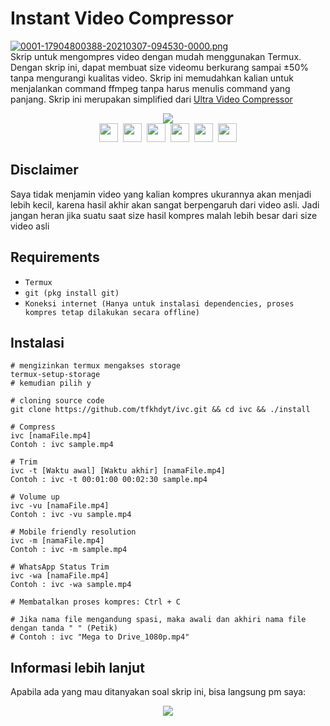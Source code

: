 # Instant Video Compressor
[![0001-17904800388-20210307-094530-0000.png](https://i.postimg.cc/rFsWKMWd/0001-17904800388-20210307-094530-0000.png)](https://postimg.cc/KRX4WX0F)
<br>
Skrip untuk mengompres video dengan mudah menggunakan Termux.
Dengan skrip ini, dapat membuat size videomu berkurang sampai ±50% tanpa mengurangi kualitas video.
Skrip ini memudahkan kalian untuk menjalankan command ffmpeg tanpa harus menulis command yang panjang.
Skrip ini merupakan simplified dari <a href="https://github.com/tfkhdyt/uvc">Ultra Video Compressor</a><br>
<p align=center>
<a href="https://tfkhdyt.web.app"><img src="https://img.shields.io/badge/Created%20by-tfkhdyt-blue?style=for-the-badge&logo=github" loading="lazy"/></a><br>
<a href="Https://facebook.com/tfkhdyt142"><img height="30" src="https://www.pinclipart.com/picdir/big/2-21918_download-transparent-background-facebook-logo-clipart-facebook-logo.png" loading="lazy"/></a>&nbsp;
<a href="https://twitter.com/tfkhdyt"><img height="30" src="https://www.pinclipart.com/picdir/big/64-649167_the-pairings-twitter-icon-rounded-square-clipart.png" loading="lazy"/></a>&nbsp;
<a href="https://instagram.com/_tfkhdyt_"><img height="30" src="https://camo.githubusercontent.com/5cf2a148d1763dca531d1d43bdf234b4e57ee2e00f613589e6d307ccd1077a9f/68747470733a2f2f7777772e70696e636c69706172742e636f6d2f7069636469722f6269672f3130392d313039393330315f696e7374616772616d2d696e7374616772616d2d6c6f676f2d6e6f2d626f726465722d636c69706172742e706e67" loading="lazy"/></a>&nbsp;
<a href="https://youtube.com/tfkhdyt"><img height="30" src="https://www.pinclipart.com/picdir/big/530-5305952_youtube-computer-icons-portable-network-graphics-logo-logo.png" loading="lazy"/></a>&nbsp;
<a href="https://t.me/tfkhdyt"><img height="30" src="https://cdn4.iconfinder.com/data/icons/social-media-2146/512/37_social-512.png" loading="lazy"/></a>&nbsp;
<a href="https://open.spotify.com/playlist/4JR5wqcnuOQw6ppF38Vpu9?si=zHMKBfCiRrGVamKsL8LXqQ"><img height="30" src="https://cdn2.iconfinder.com/data/icons/social-icons-33/128/Spotify-512.png" loading="lazy"/></a>
</p>

## Disclaimer
Saya tidak menjamin video yang kalian kompres ukurannya akan menjadi lebih kecil, karena hasil akhir akan sangat berpengaruh dari video asli. Jadi jangan heran jika suatu saat size hasil kompres malah lebih besar dari size video asli 

## Requirements
- `Termux`
- `git (pkg install git)`
- `Koneksi internet (Hanya untuk instalasi dependencies, proses kompres tetap dilakukan secara offline)`

## Instalasi
``````
# mengizinkan termux mengakses storage
termux-setup-storage
# kemudian pilih y

# cloning source code
git clone https://github.com/tfkhdyt/ivc.git && cd ivc && ./install

# Compress
ivc [namaFile.mp4]
Contoh : ivc sample.mp4

# Trim
ivc -t [Waktu awal] [Waktu akhir] [namaFile.mp4]
Contoh : ivc -t 00:01:00 00:02:30 sample.mp4

# Volume up
ivc -vu [namaFile.mp4]
Contoh : ivc -vu sample.mp4

# Mobile friendly resolution
ivc -m [namaFile.mp4]
Contoh : ivc -m sample.mp4

# WhatsApp Status Trim
ivc -wa [namaFile.mp4]
Contoh : ivc -wa sample.mp4

# Membatalkan proses kompres: Ctrl + C

# Jika nama file mengandung spasi, maka awali dan akhiri nama file dengan tanda " " (Petik)
# Contoh : ivc "Mega to Drive_1080p.mp4"
``````
## Informasi lebih lanjut
Apabila ada yang mau ditanyakan soal skrip ini, bisa langsung pm saya:
<p align=center>
<a href="https://linktr.ee/tfkhdyt" target="_blank"><img src="https://img.shields.io/badge/Contact-me-green?style=for-the-badge" loading="lazy"/></a>
</p>
